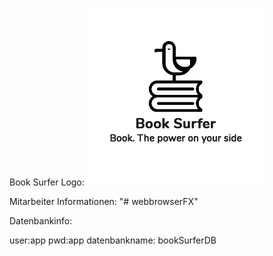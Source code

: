 Book Surfer 
Logo: ![alt text](https://github.com/DavidHieselmayr/Book-Surfer/blob/master/logos/black.png)




Mitarbeiter Informationen: 
"# webbrowserFX" 

Datenbankinfo: 

user:app
pwd:app
datenbankname: bookSurferDB
